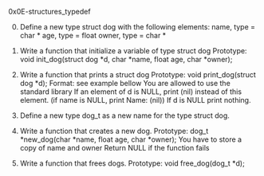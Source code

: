 0x0E-structures_typedef

0. Define a new type struct dog with the following elements:
name, type = char *
age, type = float
owner, type = char *

1. Write a function that initialize a variable of type struct dog
Prototype: void init_dog(struct dog *d, char *name, float age, char *owner);

2. Write a function that prints a struct dog
Prototype: void print_dog(struct dog *d);
Format: see example bellow
You are allowed to use the standard library
If an element of d is NULL, print (nil) instead of this element. (if name is NULL, print Name: (nil))
If d is NULL print nothing.

3. Define a new type dog_t as a new name for the type struct dog.

4. Write a function that creates a new dog.
Prototype: dog_t *new_dog(char *name, float age, char *owner);
You have to store a copy of name and owner
Return NULL if the function fails

5. Write a function that frees dogs.
Prototype: void free_dog(dog_t *d);
